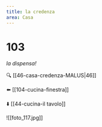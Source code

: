 ```yaml
---
title: la credenza
area: Casa
---
```

# 103
_la dispensa!_

🔍 [[46-casa-credenza-MALUS|46]]

⬅️ [[104-cucina-finestra]]

⬇️ [[44-cucina-il tavolo]]

![[foto_117.jpg]]